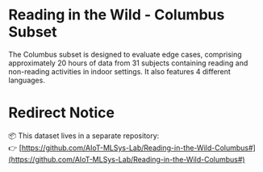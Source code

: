 # Reading in the Wild - Columbus Subset
The Columbus subset is designed to evaluate edge cases, comprising approximately 20 hours of data from 31 subjects containing reading and non-reading activities in indoor settings. It also features 4 different languages.

# Redirect Notice
📦 This dataset lives in a separate repository:  
👉 [https://github.com/AIoT-MLSys-Lab/Reading-in-the-Wild-Columbus#](https://github.com/AIoT-MLSys-Lab/Reading-in-the-Wild-Columbus#)
